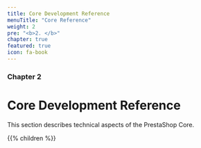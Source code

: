 ```yaml
---
title: Core Development Reference
menuTitle: "Core Reference"
weight: 2
pre: "<b>2. </b>"
chapter: true
featured: true
icon: fa-book
---
```


### Chapter 2

# Core Development Reference

This section describes technical aspects of the PrestaShop Core.

{{% children %}}
